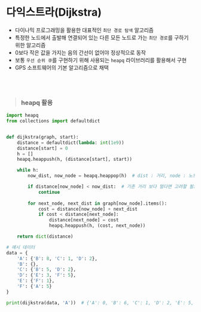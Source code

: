 # 다익스트라(Dijkstra)
- 다이나믹 프로그래밍을 활용한 대표적인 ```최단 경로 탐색``` 알고리즘
- 특정한 노드에서 출발해 연결되어 있는 다른 모든 노드로 가는 ```최단 경로```를 구하기 위한 알고리즘
- 0보다 작은 값을 가지는 음의 간선이 없어야 정상적으로 동작
- 보통 ```우선 순위 큐```를 구현하기 위해 사용되는 ```heapq``` 라이브러리를 활용해서 구현
- GPS 소프트웨어의 기본 알고리즘으로 채택

<br><br>

> ### heapq 활용
```python
import heapq
from collections import defaultdict


def dijkstra(graph, start):
    distance = defaultdict(lambda: int(1e9))
    distance[start] = 0
    h = []
    heapq.heappush(h, (distance[start], start))

    while h:
        now_dist, now_node = heapq.heappop(h)  # dist : 거리, node : 노드

        if distance[now_node] < now_dist:  # 기존 거리 보다 멀다면 고려할 필요 없음
            continue
        
        for next_node, next_dist in graph[now_node].items():
            cost = distance[now_node] + next_dist
            if cost < distance[next_node]:
                distance[next_node] = cost
                heapq.heappush(h, (cost, next_node))

    return dict(distance)
```
```python
# 예시 데이터
data = {
    'A': {'B': 8, 'C': 1, 'D': 2},
    'B': {},
    'C': {'B': 5, 'D': 2},
    'D': {'E': 3, 'F': 5},
    'E': {'F': 1},
    'F': {'A': 5}
}

print(dijkstra(data, 'A'))  # {'A': 0, 'B': 6, 'C': 1, 'D': 2, 'E': 5, 'F': 6}
```
